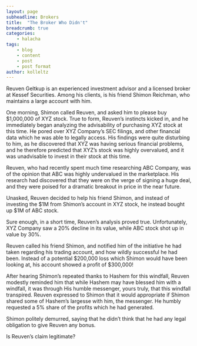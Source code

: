 ```yaml
---
layout: page
subheadline: Brokers
title:  "The Broker Who Didn't"
breadcrumb: true
categories:
    - halacha
tags:
    - blog
    - content
    - post
    - post format
author: kolleltz
---
```

Reuven Geltkup is an experienced investment advisor and a licensed broker at Kessef Securities. Among his clients, is his friend Shimon Reichman, who maintains a large account with him.

One morning, Shimon called Reuven, and asked him to please buy $1,000,000 of XYZ stock. True to form, Reuven’s instincts kicked in, and he immediately began analyzing the advisability of purchasing XYZ stock at this time. He pored over XYZ Company’s SEC filings, and other financial data which he was able to legally access. His findings were quite disturbing to him, as he discovered that XYZ was having serious financial problems, and he therefore predicted that XYZ’s stock was highly overvalued, and it was unadvisable to invest in their stock at this time.

Reuven, who had recently spent much time researching ABC Company, was of the opinion that ABC was highly undervalued in the marketplace. His research had discovered that they were on the verge of signing a huge deal, and they were poised for a dramatic breakout in price in the near future.

Unasked, Reuven decided to help his friend Shimon, and instead of investing the $1M from Shimon’s account in XYZ stock, he instead bought up $1M of ABC stock.

Sure enough, in a short time, Reuven’s analysis proved true. Unfortunately, XYZ Company saw a 20% decline in its value, while ABC stock shot up in value by 30%.

Reuven called his friend Shimon, and notified him of the initiative he had taken regarding his trading account, and how wildly successful he had been. Instead of a potential $200,000 loss which Shimon would have been looking at, his account showed a profit of $300,000!

After hearing Shimon’s repeated thanks to Hashem for this windfall, Reuven modestly reminded him that while Hashem may have blessed him with a windfall, it was through His humble messenger, yours truly, that this windfall transpired. Reuven expressed to Shimon that it would appropriate if Shimon shared some of Hashem’s largesse with him, the messenger. He humbly requested a 5% share of the profits which he had generated.

Shimon politely demurred, saying that he didn’t think that he had any legal obligation to give Reuven any bonus.

Is Reuven’s claim legitimate?
